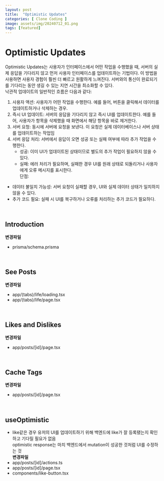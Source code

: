 ```yaml
---  
layout: post  
title:  "Optimistic Updates"  
categories: [ Clone Coding ]  
image: assets/img/20240712_01.png  
tags: [featured]  
---  
```

  
# Optimistic Updates  
Optimistic Updates는 사용자가 인터페이스에서 어떤 작업을 수행했을 때, 서버의 실제 응답을 기다리지 않고 먼저 사용자 인터페이스를 업데이트하는 기법이다. 이 방법을 사용하면 사용자 경험이 훨씬 더 빠르고 원활하게 느껴진다. 서버와의 통신이 완료되기를 기다리는 동안 생길 수 있는 지연 시간을 최소화할 수 있다.  
낙관적 업데이트의 일반적인 흐름은 다음과 같다:  
1. 사용자 액션: 사용자가 어떤 작업을 수행한다. 예를 들어, 버튼을 클릭해서 데이터를 업데이트하거나 삭제하는 경우.  
2. 즉시 UI 업데이트: 서버의 응답을 기다리지 않고 즉시 UI를 업데이트한다. 예를 들어, 사용자가 항목을 삭제했을 때 화면에서 해당 항목을 바로 제거한다.  
3. 서버 요청: 동시에 서버에 요청을 보낸다. 이 요청은 실제 데이터베이스나 서버 상태를 업데이트하는 작업임  
4. 서버 응답 처리: 서버에서 응답이 오면 성공 또는 실패 여부에 따라 추가 작업을 수행한다.  
    * 성공: 이미 UI가 업데이트된 상태이므로 별도의 추가 작업이 필요하지 않을 수 있다.  
    * 실패: 에러 처리가 필요하며, 실패한 경우 UI를 원래 상태로 되돌리거나 사용자에게 오류 메시지를 표시한다.  
단점:  
* 데이터 불일치 가능성: 서버 요청이 실패할 경우, UI와 실제 데이터 상태가 일치하지 않을 수 있다.  
* 추가 코드 필요: 실패 시 UI를 복구하거나 오류를 처리하는 추가 코드가 필요하다.  

<br>

## Introduction  
**변경파일**  
- prisma/schema.prisma  

<br>
  
## See Posts  
**변경파일**  
- app/(tabs)/life/loading.tsx  
- app/(tabs)/life/page.tsx  

<br>
  
## Likes and Dislikes  
**변경파일**  
- app/posts/[id]/page.tsx  

<br>
  
## Cache Tags  
**변경파일**  
- app/posts/[id]/page.tsx  

<br>
  
## useOptimistic  
- like같은 경우 유저의 UI를 업데이트하기 위해 백엔드에 like가 잘 등록됐는지 확인하고 기다릴 필요가 없음  
optimistic response는 마치 백엔드에서 mutation이 성공한 것처럼 UI를 수정하는 것  
**변경파일**  
- app/posts/[id]/actions.ts  
- app/posts/[id]/page.tsx  
- components/like-button.tsx  
  
  
  